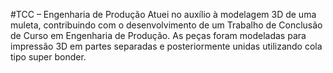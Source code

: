 #TCC – Engenharia de Produção
Atuei no auxílio à modelagem 3D de uma muleta, contribuindo com o desenvolvimento de um Trabalho de Conclusão de Curso em Engenharia de Produção. As peças foram modeladas para impressão 3D em partes separadas e posteriormente unidas utilizando cola tipo super bonder.
